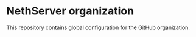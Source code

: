 # NethServer organization

This repository contains global configuration for the GitHub organization.
